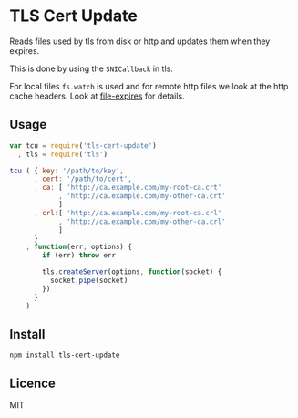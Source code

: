 # TLS Cert Update

Reads files used by tls from disk or http and updates them when they expires.

This is done by using the `SNICallback` in tls.

For local files `fs.watch` is used and for remote http files we look at the http cache headers. Look at [file-expires](https://github.com/tellnes/file-expires) for details.


## Usage
```js
var tcu = require('tls-cert-update')
  , tls = require('tls')

tcu ( { key: '/path/to/key',
      , cert: '/path/to/cert',
      , ca: [ 'http://ca.example.com/my-root-ca.crt'
            , 'http://ca.example.com/my-other-ca.crt'
            ]
      , crl:[ 'http://ca.example.com/my-root-ca.crl'
            , 'http://ca.example.com/my-other-ca.crl'
            ]
      }
    , function(err, options) {
        if (err) throw err

        tls.createServer(options, function(socket) {
          socket.pipe(socket)
        })
      }
    )
```

## Install

    npm install tls-cert-update

## Licence

MIT
